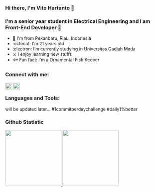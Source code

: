 ### Hi there, I'm Vito Hartanto 👋

### I'm a senior year student in Electrical Engineering and I am Front-End Developer 🚀

- 🦜 I'm from Pekanbaru, Riau, Indonesia
- :octocat: I'm 21 years old
- :electron: I’m currently studying in Universitas Gadjah Mada
- ⚔️ I enjoy learning new stuffs
- 🐟 Fun fact: I'm a Ornamental Fish Keeper

### Connect with me:
[<img align="left" alt="codeSTACKr | LinkedIn" width="22px" src="https://cdn.jsdelivr.net/npm/simple-icons@v3/icons/linkedin.svg" />][linkedin]
[<img align="left" alt="codeSTACKr | Instagram" width="22px" src="https://cdn.jsdelivr.net/npm/simple-icons@v3/icons/instagram.svg" />][instagram]
<br />

### Languages and Tools:
will be updated later...
#1commitperdaychallenge
#daily1%better

### Github Statistic
<p align="left">
<a href="https://github.com/vitohartanto">
  <img height="180em" src="https://github-readme-stats-eight-theta.vercel.app/api?username=vitohartanto&show_icons=true&theme=algolia&include_all_commits=true&count_private=true"/>
  <img height="180em" src="https://github-readme-stats-eight-theta.vercel.app/api/top-langs/?username=vitohartanto&layout=compact&layout=compact&theme=algolia"/>
</a>
</p>

[instagram]: https://www.instagram.com/hartantovito/
[linkedin]: https://www.linkedin.com/in/vito-hartanto-3813901b6/
